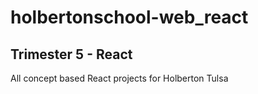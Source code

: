 # holbertonschool-web_react

## Trimester 5 - React
All concept based React projects for Holberton Tulsa